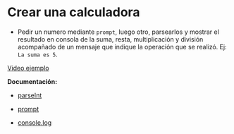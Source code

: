 # Crear una calculadora

- Pedir un numero mediante `prompt`, luego otro, parsearlos y mostrar el resultado en consola de la suma, resta, multiplicación y división acompañado de un mensaje que indique la operación que se realizó. Ej: `La suma es 5`.

[Video ejemplo](https://www.useloom.com/share/34378875efea43f9ab69c275559c6bf3)

**Documentación:**

- [parseInt](https://developer.mozilla.org/es/docs/Web/JavaScript/Referencia/Objetos_globales/parseInt)

- [prompt](https://developer.mozilla.org/es/docs/Web/API/Window/prompt)

- [console.log](https://developer.mozilla.org/es/docs/Web/API/Console/log)